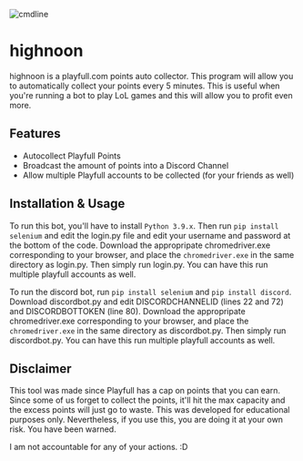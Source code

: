 ![cmdline](https://i.imgur.com/5XH7wf4.png)

# highnoon

highnoon is a playfull.com points auto collector. This program will allow you to automatically collect your points every 5 minutes. This is useful when you're running a bot to play LoL games and this will allow you to profit even more.

## Features

- Autocollect Playfull Points
- Broadcast the amount of points into a Discord Channel
- Allow multiple Playfull accounts to be collected (for your friends as well)

## Installation & Usage

To run this bot, you'll have to install ```Python 3.9.x```. Then run ```pip install selenium``` and edit the login.py file and edit your username and password at the bottom of the code. Download the appropripate chromedriver.exe corresponding to your browser, and place the ```chromedriver.exe``` in the same directory as login.py. Then simply run login.py. You can have this run multiple playfull accounts as well.

To run the discord bot, run ```pip install selenium``` and ```pip install discord```. Download discordbot.py and edit DISCORDCHANNELID (lines 22 and 72) and DISCORDBOTTOKEN (line 80). Download the appropripate chromedriver.exe corresponding to your browser, and place the ```chromedriver.exe``` in the same directory as discordbot.py. Then simply run discordbot.py. You can have this run multiple playfull accounts as well.

## Disclaimer

This tool was made since Playfull has a cap on points that you can earn. Since some of us forget to collect the points, it'll hit the max capacity and the excess points will just go to waste. This was developed for educational purposes only. Nevertheless, if you use this, you are doing it at your own risk. You have been warned.

I am not accountable for any of your actions. :D
